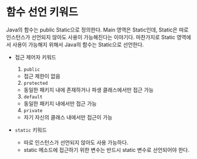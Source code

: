 # 함수 선언 키워드
Java의 함수는 public Static으로 정의한다. Main 영역은 Static인데, Static은 따로 인스턴스가 선언되지 않아도 사용이 가능해진다는 이야기다. 마찬가지로 Static 영역에서 사용이 가능해지 위해서 Java의 함수는 Static으로 선언한다.
- 접근 제어자 키워드
  1. `public`
  - 접근 제한이 없음 
   2. `protected`
  - 동일한 패키지 내에 존재하거나 파생 클래스에서만 접근 가능
  3. `default`
  - 동일한 패키지 내에서만 접근 가능
  4. `private`
  - 자기 자신의 클래스 내에서만 접근이 가능


- `static` 키워드
  - 따로 인스턴스가 선언되지 않아도 사용 가능하다.
  - static 메소드에 접근하기 위한 변수는 반드시 static 변수로 선언되어야 한다.

